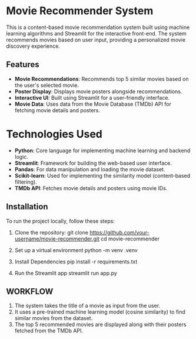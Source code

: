 # Movie Recommender System

This is a content-based movie recommendation system built using machine learning algorithms and Streamlit for the interactive front-end. 
The system recommends movies based on user input, providing a personalized movie discovery experience.

## Features
- **Movie Recommendations**: Recommends top 5 similar movies based on the user's selected movie.
- **Poster Display**: Displays movie posters alongside recommendations.
- **Interactive UI**: Built using Streamlit for a user-friendly interface.
- **Movie Data**: Uses data from the Movie Database (TMDb) API for fetching movie details and posters.

# Technologies Used
- **Python**: Core language for implementing machine learning and backend logic.
- **Streamlit**: Framework for building the web-based user interface.
- **Pandas**: For data manipulation and loading the movie dataset.
- **Scikit-learn**: Used for implementing the similarity model (content-based filtering).
- **TMDb API**: Fetches movie details and posters using movie IDs.

## Installation

To run the project locally, follow these steps:

1. Clone the repository:
   git clone https://github.com/your-username/movie-recommender.git
   cd movie-recommender
   
2. Set up a virtual environment
   python -m venv .venv

3. Install Dependencies
   pip install -r requirements.txt

4. Run the Streamlit app
    streamlit run app.py

## WORKFLOW
1.  The system takes the title of a movie as input from the user.
2.  It uses a pre-trained machine learning model (cosine similarity) to find similar movies from the dataset.
3.  The top 5 recommended movies are displayed along with their posters fetched from the TMDb API.

